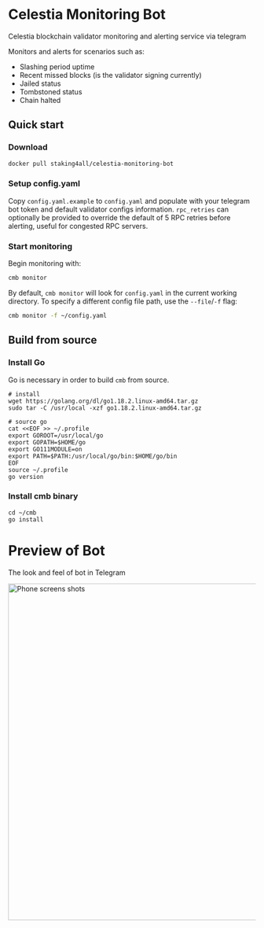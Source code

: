 # Celestia Monitoring Bot

Celestia blockchain validator monitoring and alerting service via telegram

Monitors and alerts for scenarios such as:
- Slashing period uptime
- Recent missed blocks (is the validator signing currently)
- Jailed status
- Tombstoned status
- Chain halted

## Quick start

### Download

```bash
docker pull staking4all/celestia-monitoring-bot
```

### Setup config.yaml

Copy `config.yaml.example` to `config.yaml` and populate with your telegram bot token and default validator configs information.
`rpc_retries` can optionally be provided to override the default of 5 RPC retries before alerting, useful for congested RPC servers.


### Start monitoring

Begin monitoring with:

```bash
cmb monitor
```

By default, `cmb monitor` will look for `config.yaml` in the current working directory. To specify a different config file path, use the `--file`/`-f` flag:

```bash
cmb monitor -f ~/config.yaml
```

## Build from source

### Install Go

Go is necessary in order to build `cmb` from source.

```
# install
wget https://golang.org/dl/go1.18.2.linux-amd64.tar.gz
sudo tar -C /usr/local -xzf go1.18.2.linux-amd64.tar.gz

# source go
cat <<EOF >> ~/.profile
export GOROOT=/usr/local/go
export GOPATH=$HOME/go
export GO111MODULE=on
export PATH=$PATH:/usr/local/go/bin:$HOME/go/bin
EOF
source ~/.profile
go version
```

### Install cmb binary

```
cd ~/cmb
go install
```

# Preview of Bot
The look and feel of bot in Telegram

<img width="685" alt="Phone screens shots" src="https://user-images.githubusercontent.com/61656547/236442448-72fa4a6f-f81e-44ef-9863-42d831185592.png">
